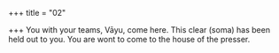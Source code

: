 +++
title = "02"

+++
You with your teams, Vāyu, come here. This clear (soma) has been held  out to you.
You are wont to come to the house of the presser.